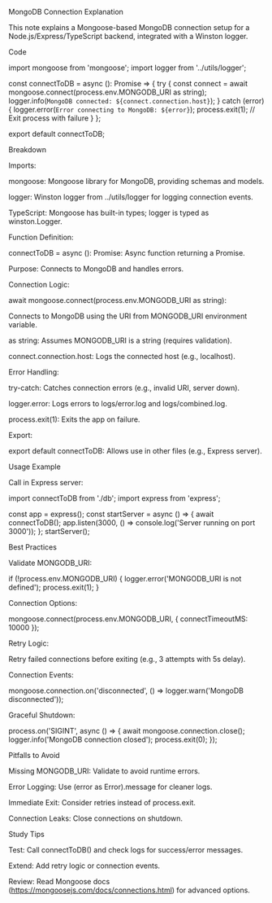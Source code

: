 MongoDB Connection Explanation

This note explains a Mongoose-based MongoDB connection setup for a Node.js/Express/TypeScript backend, integrated with a Winston logger.

Code

import mongoose from 'mongoose';
import logger from '../utils/logger';

const connectToDB = async (): Promise<void> => {
    try {
        const connect = await mongoose.connect(process.env.MONGODB_URI as string);
        logger.info(`MongoDB connected: ${connect.connection.host}`);
    } catch (error) {
        logger.error(`Error connecting to MongoDB: ${error}`);
        process.exit(1); // Exit process with failure
    }
};

export default connectToDB;

Breakdown





Imports:





mongoose: Mongoose library for MongoDB, providing schemas and models.



logger: Winston logger from ../utils/logger for logging connection events.



TypeScript: Mongoose has built-in types; logger is typed as winston.Logger.



Function Definition:





connectToDB = async (): Promise<void>: Async function returning a Promise<void>.



Purpose: Connects to MongoDB and handles errors.



Connection Logic:





await mongoose.connect(process.env.MONGODB_URI as string):





Connects to MongoDB using the URI from MONGODB_URI environment variable.



as string: Assumes MONGODB_URI is a string (requires validation).



connect.connection.host: Logs the connected host (e.g., localhost).



Error Handling:





try-catch: Catches connection errors (e.g., invalid URI, server down).



logger.error: Logs errors to logs/error.log and logs/combined.log.



process.exit(1): Exits the app on failure.



Export:





export default connectToDB: Allows use in other files (e.g., Express server).

Usage Example





Call in Express server:

import connectToDB from './db';
import express from 'express';

const app = express();
const startServer = async () => {
    await connectToDB();
    app.listen(3000, () => console.log('Server running on port 3000'));
};
startServer();

Best Practices





Validate MONGODB_URI:

if (!process.env.MONGODB_URI) {
    logger.error('MONGODB_URI is not defined');
    process.exit(1);
}



Connection Options:

mongoose.connect(process.env.MONGODB_URI, { connectTimeoutMS: 10000 });



Retry Logic:





Retry failed connections before exiting (e.g., 3 attempts with 5s delay).



Connection Events:

mongoose.connection.on('disconnected', () => logger.warn('MongoDB disconnected'));



Graceful Shutdown:

process.on('SIGINT', async () => {
    await mongoose.connection.close();
    logger.info('MongoDB connection closed');
    process.exit(0);
});

Pitfalls to Avoid





Missing MONGODB_URI: Validate to avoid runtime errors.



Error Logging: Use (error as Error).message for cleaner logs.



Immediate Exit: Consider retries instead of process.exit.



Connection Leaks: Close connections on shutdown.

Study Tips





Test: Call connectToDB() and check logs for success/error messages.



Extend: Add retry logic or connection events.



Review: Read Mongoose docs (https://mongoosejs.com/docs/connections.html) for advanced options.